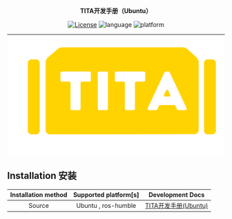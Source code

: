 

<p align="center"><strong>TITA开发手册（Ubuntu）</strong></p>
<p align="center"><a href="https://github.com/DDTRobot/diablo_sdk_v2/blob/main/LICENSE"><img alt="License" src="https://img.shields.io/badge/License-Apache%202.0-orange"/></a>
<img alt="language" src="https://img.shields.io/badge/language-c++-red"/>
<img alt="platform" src="https://img.shields.io/badge/platform-linux-l"/>
</p>


---

![tita](./_static/logo.png)

## Installation 安装

| Installation method | Supported platform[s] |                       Development Docs                       |
| :-----------------: | :-------------------: | :----------------------------------------------------------: |
|       Source        |  Ubuntu , ros-humble   | [TITA开发手册(Ubuntu)](file:///home/czj/TITA-Development-Manual/build/html/index.html) |



